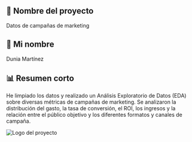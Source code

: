 ## :large_orange_diamond: Nombre del proyecto

Datos de campañas de marketing

## :large_blue_diamond: Mi nombre

Dunia Martínez

## :bar_chart: Resumen corto

He limpiado los datos y realizado un Análisis Exploratorio de Datos (EDA) sobre diversas métricas de campañas de marketing. Se analizaron la distribución del gasto, la tasa de conversión, el ROI, los ingresos y la relación entre el público objetivo y los diferentes formatos y canales de campaña.


![Logo del proyecto](Img/logo%20upgrade.jpg) 
